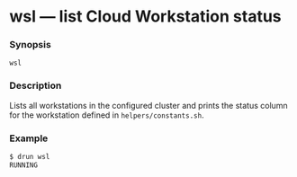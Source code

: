 # wsl — list Cloud Workstation status

### Synopsis

`wsl`

### Description

Lists all workstations in the configured cluster and prints the status column
for the workstation defined in `helpers/constants.sh`.

### Example

```bash
$ drun wsl
RUNNING
```
